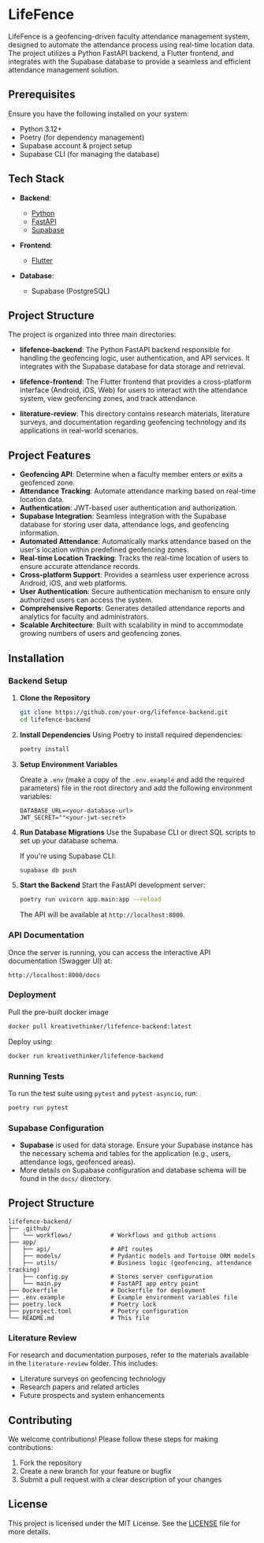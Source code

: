 # LifeFence

LifeFence is a geofencing-driven faculty attendance management system, designed to automate the attendance process using real-time location data. The project utilizes a Python FastAPI backend, a Flutter frontend, and integrates with the Supabase database to provide a seamless and efficient attendance management solution.

## Prerequisites

Ensure you have the following installed on your system:

- Python 3.12+
- Poetry (for dependency management)
- Supabase account & project setup
- Supabase CLI (for managing the database)

## Tech Stack

- **Backend**:
  - [Python](https://www.python.org/)
  - [FastAPI](https://fastapi.tiangolo.com/)
  - [Supabase](https://supabase.io/)
- **Frontend**:

  - [Flutter](https://flutter.dev/)

- **Database**:
  - Supabase (PostgreSQL)

## Project Structure

The project is organized into three main directories:

- **lifefence-backend**:
  The Python FastAPI backend responsible for handling the geofencing logic, user authentication, and API services. It integrates with the Supabase database for data storage and retrieval.

- **lifefence-frontend**:
  The Flutter frontend that provides a cross-platform interface (Android, iOS, Web) for users to interact with the attendance system, view geofencing zones, and track attendance.

- **literature-review**:
  This directory contains research materials, literature surveys, and documentation regarding geofencing technology and its applications in real-world scenarios.

## Project Features

- **Geofencing API**: Determine when a faculty member enters or exits a geofenced zone.
- **Attendance Tracking**: Automate attendance marking based on real-time location data.
- **Authentication**: JWT-based user authentication and authorization.
- **Supabase Integration**: Seamless integration with the Supabase database for storing user data, attendance logs, and geofencing information.
- **Automated Attendance**: Automatically marks attendance based on the user's location within predefined geofencing zones.
- **Real-time Location Tracking**: Tracks the real-time location of users to ensure accurate attendance records.
- **Cross-platform Support**: Provides a seamless user experience across Android, iOS, and web platforms.
- **User Authentication**: Secure authentication mechanism to ensure only authorized users can access the system.
- **Comprehensive Reports**: Generates detailed attendance reports and analytics for faculty and administrators.
- **Scalable Architecture**: Built with scalability in mind to accommodate growing numbers of users and geofencing zones.

## Installation

### Backend Setup

1. **Clone the Repository**

   ```bash
   git clone https://github.com/your-org/lifefence-backend.git
   cd lifefence-backend
   ```

2. **Install Dependencies**
   Using Poetry to install required dependencies:

   ```bash
   poetry install
   ```

3. **Setup Environment Variables**

   Create a `.env` (make a copy of the `.env.example` and add the required parameters) file in the root directory and add the following environment variables:

   ```env
   DATABASE_URL=<your-database-url>
   JWT_SECRET=""<your-jwt-secret>
   ```

4. **Run Database Migrations**
   Use the Supabase CLI or direct SQL scripts to set up your database schema.

   If you're using Supabase CLI:

   ```bash
   supabase db push
   ```

5. **Start the Backend**
   Start the FastAPI development server:

   ```bash
   poetry run uvicorn app.main:app --reload
   ```

   The API will be available at `http://localhost:8000`.

### API Documentation

Once the server is running, you can access the interactive API documentation (Swagger UI) at:

```
http://localhost:8000/docs
```

### Deployment

Pull the pre-built docker image

```bash
docker pull kreativethinker/lifefence-backend:latest
```

Deploy using:

```bash
docker run kreativethinker/lifefence-backend
```

### Running Tests

To run the test suite using `pytest` and `pytest-asyncio`, run:

```bash
poetry run pytest
```

### Supabase Configuration

- **Supabase** is used for data storage. Ensure your Supabase instance has the necessary schema and tables for the application (e.g., users, attendance logs, geofenced areas).
- More details on Supabase configuration and database schema will be found in the `docs/` directory.

## Project Structure

```
lifefence-backend/
├── .github/
│   └── workflows/           # Workflows and github actions
├── app/
│   ├── api/                 # API routes
│   ├── models/              # Pydantic models and Tortoise ORM models
│   ├── utils/               # Business logic (geofencing, attendance tracking)
│   ├── config.py            # Stores server configuration
│   └── main.py              # FastAPI app entry point
├── Dockerfile               # Dockerfile for deployment
├── .env.example             # Example environment variables file
├── poetry.lock              # Poetry lock
├── pyproject.toml           # Poetry configuration
└── README.md                # This file
```

### Literature Review

For research and documentation purposes, refer to the materials available in the `literature-review` folder. This includes:

- Literature surveys on geofencing technology
- Research papers and related articles
- Future prospects and system enhancements

## Contributing

We welcome contributions! Please follow these steps for making contributions:

1. Fork the repository
2. Create a new branch for your feature or bugfix
3. Submit a pull request with a clear description of your changes

## License

This project is licensed under the MIT License. See the [LICENSE](LICENSE) file for more details.
